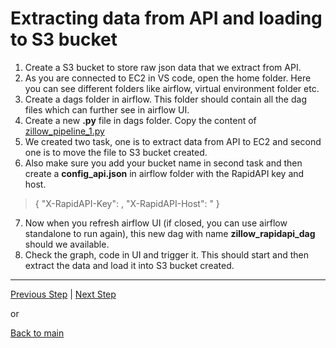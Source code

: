 # Extracting data from API and loading to S3 bucket

1. Create a S3 bucket to store raw json data that we extract from API. 
2. As you are connected to EC2 in VS code, open the home folder. Here you can see different folders like airflow, virtual environment folder etc. 
3. Create a dags folder in airflow. This folder should contain all the dag files which can further see in airflow UI.
4. Create a new **.py** file in dags folder. Copy the content of [zillow_pipeline_1.py](https://github.com/rohitanumolu/zillow_rapidapi_aws_pipeline/tree/main/archive/zillow_pipeline_1.py)   
5. We created two task, one is to extract data from API to EC2 and second one is to move the file to S3 bucket created. 
6. Also make sure you add your bucket name in second task and then create a **config_api.json** in airflow folder with the RapidAPI key and host. 
> {
> 	"X-RapidAPI-Key": <Paste from RapidAPI code snippet>,
> 	"X-RapidAPI-Host": <Paste from RapidAPI code snippet>"
> }
7. Now when you refresh airflow UI (if closed, you can use airflow standalone to run again), this new dag with name **zillow_rapidapi_dag** should we available. 
8. Check the graph, code in UI and trigger it. This should start and then extract the data and load it into S3 bucket created.

---

[Previous Step](ec2_setup.md) | [Next Step](lambda_transformation.md)

or

[Back to main](https://github.com/rohitanumolu/zillow_rapidapi_aws_pipeline/tree/main)